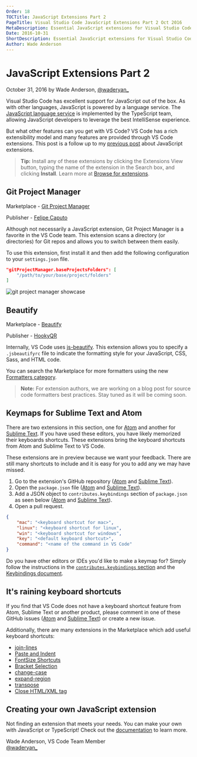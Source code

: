 ```yaml
---
Order: 18
TOCTitle: JavaScript Extensions Part 2
PageTitle: Visual Studio Code JavaScript Extensions Part 2 Oct 2016
MetaDescription: Essential JavaScript extensions for Visual Studio Code.
Date: 2016-10-31
ShortDescription: Essential JavaScript extensions for Visual Studio Code.
Author: Wade Anderson
---
```

# JavaScript Extensions Part 2

October 31, 2016 by Wade Anderson, [@waderyan_](https://twitter.com/waderyan_)

Visual Studio Code has excellent support for JavaScript out of the box. As with other languages, JavaScript is powered by a language service. The [JavaScript language service](https://github.com/microsoft/TypeScript/wiki/JavaScript-Language-Service-in-Visual-Studio) is implemented by the TypeScript team, allowing JavaScript developers to leverage the best IntelliSense experience.

But what other features can you get with VS Code? VS Code has a rich extensibility model and many features are provided through VS Code extensions. This post is a follow up to my [previous post](/blogs/2016/09/14/js_roundup_1.md) about JavaScript extensions.

> **Tip:** Install any of these extensions by clicking the Extensions View button, typing the name of the extension in the Search box, and clicking **Install**. Learn more at [Browse for extensions](/docs/editor/extension-marketplace.md#browse-for-extensions).

## Git Project Manager

Marketplace - [Git Project Manager](https://marketplace.visualstudio.com/items?itemName=felipecaputo.git-project-manager)

Publisher - [Felipe Caputo](https://marketplace.visualstudio.com/search?term=publisher%3A%22Felipe%20Caputo%22&target=VSCode&sortBy=Relevance)

Although not necessarily a JavaScript extension, Git Project Manager is a favorite in the VS Code team. This extension scans a directory (or directories) for Git repos and allows you to switch between them easily.

To use this extension, first install it and then add the following configuration to your `settings.json` file.

```json
"gitProjectManager.baseProjectsFolders": [
    "/path/to/your/base/project/folders"
]
```

![git project manager showcase](git_project_manager.gif)

## Beautify

Marketplace - [Beautify](https://marketplace.visualstudio.com/items?itemName=HookyQR.beautify)

Publisher - [HookyQR](https://marketplace.visualstudio.com/search?term=publisher%3A%22HookyQR%22&target=VSCode)

Internally, VS Code uses [js-beautify](https://www.npmjs.com/package/js-beautify). This extension allows you to specify a `.jsbeautifyrc` file to indicate the formatting style for your JavaScript, CSS, Sass, and HTML code.

You can search the Marketplace for more formatters using the new [Formatters category](https://marketplace.visualstudio.com/search?target=VSCode&category=Formatters&sortBy=Downloads).

>**Note:** For extension authors, we are working on a blog post for source code formatters best practices. Stay tuned as it will be coming soon.

## Keymaps for Sublime Text and Atom

There are two extensions in this section, one for [Atom](https://marketplace.visualstudio.com/items?itemName=ms-vscode.atom-keybindings) and another for [Sublime Text](https://marketplace.visualstudio.com/items?itemName=ms-vscode.sublime-keybindings). If you have used these editors, you have likely memorized their keyboards shortcuts. These extensions bring the keyboard shortcuts from Atom and Sublime Text to VS Code.

These extensions are in preview because we want your feedback. There are still many shortcuts to include and it is easy for you to add any we may have missed.

1. Go to the extension's GitHub repository ([Atom](https://github.com/microsoft/vscode-atom-keybindings) and [Sublime Text](https://github.com/microsoft/vscode-sublime-keybindings)).
2. Open the `package.json` file ([Atom](https://github.com/microsoft/vscode-atom-keybindings/blob/main/package.json) and [Sublime Text](https://github.com/microsoft/vscode-sublime-keybindings/blob/main/package.json)).
3. Add a JSON object to `contributes.keybindings` section of `package.json` as seen below ([Atom](https://github.com/microsoft/vscode-atom-keybindings/blob/main/package.json) and [Sublime Text](https://github.com/microsoft/vscode-sublime-keybindings/blob/main/package.json)).
4. Open a pull request.

```json
{
    "mac": "<keyboard shortcut for mac>",
    "linux": "<keyboard shortcut for linux",
    "win": "<keyboard shortcut for windows",
    "key": "<default keyboard shortcut>",
    "command": "<name of the command in VS Code"
}
```

Do you have other editors or IDEs you'd like to make a keymap for? Simply follow the instructions in the [`contributes.keybindings` section](/docs/extensionAPI/extension-points#_contributeskeybindings) and the [Keybindings document](/docs/getstarted/keybindings).

## It's raining keyboard shortcuts

If you find that VS Code does not have a keyboard shortcut feature from Atom, Sublime Text or another product, please comment in one of these GitHub issues ([Atom](https://github.com/microsoft/vscode/issues/14316) and [Sublime Text](https://github.com/microsoft/vscode/issues/3776)) or create a new issue.

Additionally, there are many extensions in the Marketplace which add useful keyboard shortcuts:

* [join-lines](https://marketplace.visualstudio.com/items?itemName=wmaurer.join-lines)
* [Paste and Indent](https://marketplace.visualstudio.com/items?itemName=Rubymaniac.vscode-paste-and-indent)
* [FontSize Shortcuts](https://marketplace.visualstudio.com/items?itemName=peterjuras.fontsize-shortcuts)
* [Bracket Selection](https://marketplace.visualstudio.com/items?itemName=guosong.bracketselection)
* [change-case](https://marketplace.visualstudio.com/items?itemName=wmaurer.change-case)
* [expand-region](https://marketplace.visualstudio.com/items?itemName=letrieu.expand-region)
* [transpose](https://marketplace.visualstudio.com/items?itemName=v4run.transpose)
* [Close HTML/XML tag](https://marketplace.visualstudio.com/items?itemName=Compulim.compulim-vscode-closetag)

## Creating your own JavaScript extension

Not finding an extension that meets your needs. You can make your own with JavaScript or TypeScript! Check out the [documentation](/docs/extensions/overview.md) to learn more.

Wade Anderson, VS Code Team Member <br>
[@waderyan_](https://twitter.com/waderyan_)
